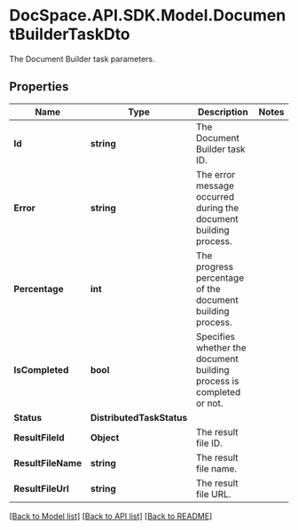 # DocSpace.API.SDK.Model.DocumentBuilderTaskDto
The Document Builder task parameters.

## Properties

Name | Type | Description | Notes
------------ | ------------- | ------------- | -------------
**Id** | **string** | The Document Builder task ID. | 
**Error** | **string** | The error message occurred during the document building process. | 
**Percentage** | **int** | The progress percentage of the document building process. | 
**IsCompleted** | **bool** | Specifies whether the document building process is completed or not. | 
**Status** | **DistributedTaskStatus** |  | 
**ResultFileId** | **Object** | The result file ID. | 
**ResultFileName** | **string** | The result file name. | 
**ResultFileUrl** | **string** | The result file URL. | 

[[Back to Model list]](../README.md#documentation-for-models) [[Back to API list]](../README.md#documentation-for-api-endpoints) [[Back to README]](../README.md)

